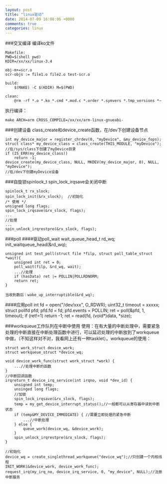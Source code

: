 ```yaml
---
layout: post
title: "linux驱动"
date: 2014-07-09 16:08:06 +0000
comments: true
categories: linux
---
```


###交叉编译
编译ko文件

    Makefile:
    PWD=$(shell pwd)
    KDIR=/xx/xx/linux-3.4

    obj-m+=scr.o
    scr-objs := file1.o file2.o test-scr.o

    build:
        $(MAKE) -C $(KDIR) M=$(PWD)

    clean:
        @rm -rf *.o *.ko *.cmd *.mod.c *.order *.symvers *.tmp_versions *~

执行编译：

    make ARCH=arm CROSS_COMPILE=/xx/xx/arm-linux-gnueabi-
###创建设备
class_create和device_create函数，在/dev下创建设备节点

    int my_device_major = register_chrdev(0, "myDevice", &my_device_fops);
    struct class* my_device_class = class_create(THIS_MODULE, "myDevice");
    //在/sys/class下创建了myDevice目录
    if (IS_ERR(my_device_class))
        return -1;
    device_create(my_device_class, NULL, MKDEV(my_device_major, 0), NULL, "myDevice");
    //在/dev下创建myDevice设备
###自旋锁spinlock_t
spin_lock_irqsave会关闭中断

    spinlock_t rx_slock;
    spin_lock_init(&rx_slock);  //初始化
    /* 使用 */
    unsigned long flags;
    spin_lock_irqsave(&rx_slock, flags);
    ...
    //处理
    ...
    spin_unlock_irqrestpre(&rx_slock, flags);

###poll
####驱动poll_wait
    wait_queue_head_t rd_wq;
    init_waitqueue_head(&rd_wq);

    unsigned int test_poll(struct file *filp, struct poll_table_struct *wait){
        unsigned int ret = 0;
        poll_wait(filp, &rd_wq, wait);
        ...//处理
        if (hasData) ret |= POLLIN|POLLRDNORM;
        return ret;
    }

    当收到数后：wake_up_interruptible(&rd_wq);

####应用poll
    int fd = open("/dev/xxx", O_RDWR);
    uint32_t timeout = xxxxx;
    struct pollfd pfd;
    pfd.fd = fd;
    pfd.events = POLLIN;
    ret = poll(&pfd, 1, timeout);
    if (ret!=1)
        return -1;
    ret = read(fd, (void*)data, *size);

###workqueue工作队列在中断中使用
使用：在有大量的中断处理中，需要紧急处理的中断直接在中断处理函数中进行，可以延迟处理的中断放到了workqueue中做，（不知这样对不对，我看网上还有一种tasklet）。workqueue的使用：

    struct work_struct device_work;
    struct workqueue_struct *device_wq;

    void device_work_func(struct work_struct *work) {
        ...//处理中断的函数
    }
    //中断回调函数
    irqreturn_t device_irq_service(int irqno, void *dev_id) {
        unsigned int temp;
        unsinged long flags;
        //加锁
        spin_lock_irqsave(&rx_slock, flags);
        temp = my_get_device_interrupt_status();//一般都可以从寄存器中读到中断状态
        if (temp&MY_DEVICE_IMMEDIATE) { //需要立即处理的紧急中断
            ...//中断处理
        } else {
            queue_work(device_wq, &device_work);
        }
        spin_unlock_irqrestpre(&rx_slock, flags);
    }

    //初始化
    device_wq = create_singlethread_workqueue("device_wq");//只创建一个内核线程
    INIT_WORK(&device_work, device_work_func);
    request_irq(my_irq_no, device_irq_service, 0, "my_device", NULL);//注册中断服务
    


